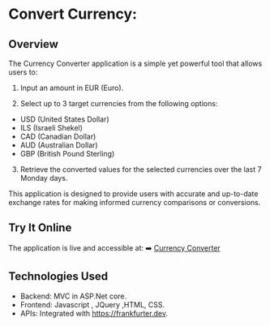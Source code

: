 # Convert Currency:

## Overview

The Currency Converter application is a simple yet powerful tool that allows users to:

1. Input an amount in EUR (Euro).

2. Select up to 3 target currencies from the following options:

  - USD (United States Dollar)
  - ILS (Israeli Shekel)
  - CAD (Canadian Dollar)
  - AUD (Australian Dollar)
  - GBP (British Pound Sterling)
3. Retrieve the converted values for the selected currencies over the last 7 Monday days.

This application is designed to provide users with accurate and up-to-date exchange rates for making informed currency comparisons or conversions.

## Try It Online
The application is live and accessible at:
➡️ [Currency Converter](https://currency.runmydocker-app.com/)
## Technologies Used

- Backend: MVC in ASP.Net core.
- Frontend: Javascript , JQuery ,HTML, CSS.
- APIs: Integrated with https://frankfurter.dev.
